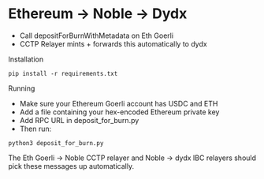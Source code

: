 # Ethereum -> Noble -> Dydx

- Call depositForBurnWithMetadata on Eth Goerli
- CCTP Relayer mints + forwards this automatically to dydx

Installation
```
pip install -r requirements.txt
```

Running
- Make sure your Ethereum Goerli account has USDC and ETH
- Add a file containing your hex-encoded Ethereum private key
- Add RPC URL in deposit_for_burn.py
- Then run:
```
python3 deposit_for_burn.py
```

The Eth Goerli -> Noble CCTP relayer and Noble -> dydx IBC relayers should pick these messages up automatically.
